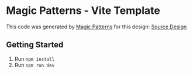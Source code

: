 # Magic Patterns - Vite Template

This code was generated by [Magic Patterns](https://magicpatterns.com) for this design: [Source Design](https://magicpatterns.com/c/d3xfp4smsx2r5xgc5usay1)

## Getting Started

1. Run `npm install`
2. Run `npm run dev`
